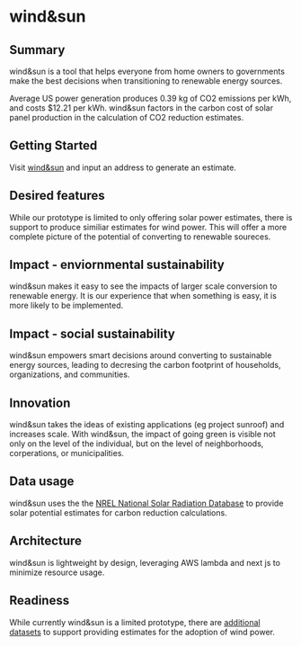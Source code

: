 # wind&sun

## Summary

wind&sun is a tool that helps everyone from home owners to governments make the best decisions when transitioning to renewable energy sources.

Average US power generation produces 0.39 kg of CO2 emissions per kWh, and costs $12.21 per kWh. wind&sun factors in the carbon cost of solar panel production in the calculation of CO2 reduction estimates.

## Getting Started
Visit [wind&sun](https://team-coffee-reinvent21-bse847tmj-patrickmryan.vercel.app "wind&sun home") and input an address to generate an estimate.

## Desired features
While our prototype is limited to only offering solar power estimates, there is support to produce similiar estimates for wind power. This will offer a more complete picture of the potential of converting to renewable soureces.

## Impact - enviornmental sustainability
wind&sun makes it easy to see the impacts of larger scale conversion to renewable energy. It is our experience that when something is easy, it is more likely to be implemented.

## Impact - social sustainability
wind&sun empowers smart decisions around converting to sustainable energy sources, leading to decresing the carbon footprint of households, organizations, and communities.
## Innovation
wind&sun takes the ideas of existing applications (eg project sunroof) and increases scale. With wind&sun, the impact of going green is visible not only on the level of the individual, but on the level of neighborhoods, corperations, or municipalities.
## Data usage
wind&sun uses the the [NREL National Solar Radiation Database](https://registry.opendata.aws/nrel-pds-nsrdb/) to provide solar potential estimates for carbon reduction calculations.
## Architecture
wind&sun is lightweight by design, leveraging AWS lambda and next js to minimize resource usage.
## Readiness
While currently wind&sun is a limited prototype, there are [additional datasets](https://registry.opendata.aws/nrel-pds-wtk/) to support providing estimates for the adoption of wind power.